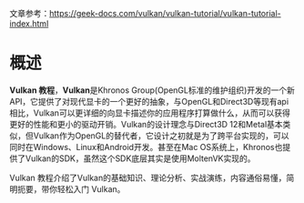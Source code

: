 文章参考：https://geek-docs.com/vulkan/vulkan-tutorial/vulkan-tutorial-index.html

# 概述

**Vulkan 教程**，**Vulkan**是Khronos Group(OpenGL标准的维护组织)开发的一个新API，它提供了对现代显卡的一个更好的抽象，与OpenGL和Direct3D等现有api相比，Vulkan可以更详细的向显卡描述你的应用程序打算做什么，从而可以获得更好的性能和更小的驱动开销。Vulkan的设计理念与Direct3D 12和Metal基本类似，但Vulkan作为OpenGL的替代者，它设计之初就是为了跨平台实现的，可以同时在Windows、Linux和Android开发。甚至在Mac OS系统上，Khronos也提供了Vulkan的SDK，虽然这个SDK底层其实是使用MoltenVK实现的。

Vulkan 教程介绍了Vulkan的基础知识、理论分析、实战演练，内容通俗易懂，简明扼要，带你轻松入门 Vulkan。

